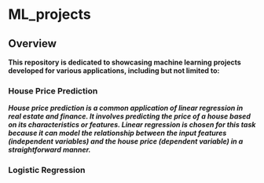 # ML_projects
## Overview
**This repository is dedicated to showcasing machine learning projects developed for various applications, including but not limited to:**

### House Price Prediction
***House price prediction is a common application of linear regression in real estate and finance. It involves predicting the price of a house based on its characteristics or features. Linear regression is chosen for this task because it can model the relationship between the input features (independent variables) and the house price (dependent variable) in a straightforward manner.***
### Logistic Regression
